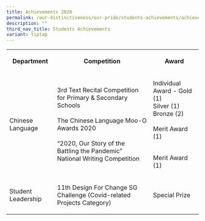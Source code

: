 ```yaml
---
title: Achievements 2020
permalink: /our-distinctiveness/our-pride/students-achievements/achievements-2020/
description: ""
third_nav_title: Students Achievements
variant: tiptap
---
```

<table style="minWidth: 75px">
<colgroup>
<col>
<col>
<col>
</colgroup>
<tbody>
<tr>
<th rowspan="1" colspan="1">
<p>Department</p>
</th>
<th rowspan="1" colspan="1">
<p>Competition</p>
</th>
<th rowspan="1" colspan="1">
<p>Award</p>
</th>
</tr>
<tr>
<td rowspan="1" colspan="1">
<p>Chinese Language</p>
</td>
<td rowspan="1" colspan="1">
<p>3rd Text Recital Competition
<br>for Primary &amp; Secondary Schools
<br>
<br>The Chinese Language Moo-O Awards 2020
<br>
<br>“2020, Our Story of the Battling the Pandemic” National Writing Competition</p>
</td>
<td rowspan="1" colspan="1">
<p>Individual Award - Gold (1)
<br>Silver (1)
<br>Bronze (2)
<br>
<br>Merit Award (1)
<br>
<br>
</p>
<p>Merit Award (1)</p>
</td>
</tr>
<tr>
<td rowspan="1" colspan="1">
<p>Student Leadership
<br>
</p>
</td>
<td rowspan="1" colspan="1">
<p>11th Design For Change SG Challenge (Covid-related Projects Category)</p>
</td>
<td rowspan="1" colspan="1">
<p>Special Prize</p>
</td>
</tr>
</tbody>
</table>
<p></p>